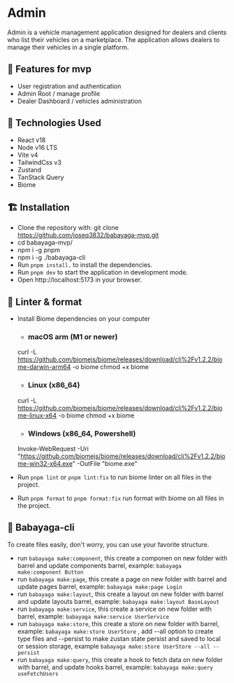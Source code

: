 # Admin

Admin is a vehicle management application designed for dealers and clients who list their vehicles on a marketplace. The application allows dealers to manage their vehicles in a single platform.

## 🚀 Features for mvp

- User registration and authentication
- Admin Root / manage profile
- Dealer Dashboard / vehicles administration

## 🥇 Technologies Used

- React v18
- Node v16 LTS
- Vite v4
- TailwindCss v3
- Zustand
- TanStack Query
- Biome

## 🏗️ Installation

- Clone the repository with: git clone https://github.com/joseq3832/babayaga-mvp.git
- cd babayaga-mvp/
- npm i -g pnpm
- npm i -g ./babayaga-cli
- Run `pnpm install.` to install the dependencies.
- Run `pnpm dev` to start the application in development mode.
- Open http://localhost:5173 in your browser.

## 🔅 Linter & format
- Install Biome dependencies on your computer
  - ### macOS arm (M1 or newer)
  curl -L https://github.com/biomejs/biome/releases/download/cli%2Fv1.2.2/biome-darwin-arm64 -o biome
  chmod +x biome
  -  ### Linux (x86_64)
  curl -L https://github.com/biomejs/biome/releases/download/cli%2Fv1.2.2/biome-linux-x64 -o biome 
  chmod +x biome
  -  ### Windows (x86_64, Powershell)
  Invoke-WebRequest -Uri "https://github.com/biomejs/biome/releases/download/cli%2Fv1.2.2/biome-win32-x64.exe" -OutFile "biome.exe"

- Run `pnpm lint` or `pnpm lint:fix`  to run biome linter on all files in the project.
- Run `pnpm format` to `pnpm format:fix` run format with biome on all files in the project.

## 📄 Babayaga-cli

To create files easily, don't worry, you can use your favorite structure.

- run `babayaga make:component`, this create a componen on new folder with barrel and update components barrel, example: `babayaga make:component Button` <Name of new component with firts letter on uppercase>
- run `babayaga make:page`, this create a page on new folder with barrel and update pages barrel, example: `babayaga make:page Login` <Name of new page with firts letter on uppercase>
- run `babayaga make:layout`, this create a layout on new folder with barrel and update layouts barrel, example: `babayaga make:layout BaseLayout` <Name of new layout with firts letter on uppercase and subfix Layout>
- run `babayaga make:service`, this create a service on new folder with barrel, example: `babayaga make:service UserService` <Name of new service with firts letter on uppercase and subfix Service>
- run `babayaga make:store`, this create a store on new folder with barrel, example: `babayaga make:store UserStore` <Name of new store with firts letter on uppercase and subfix Store>, add --all option to create type files and --persist to make zustan state persist and saved to local or session storage, example `babayaga make:store UserStore --all --persist`
- run `babayaga make:query`, this create a hook to fetch data on new folder with barrel, and update hooks barrel, example: `babayaga make:query useFetchUsers` <Name of new hook with firts letter on uppercase and prefix useFetch>

